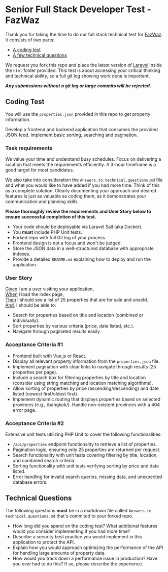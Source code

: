 # Senior Full Stack Developer Test - FazWaz

Thank you for taking the time to do our full stack technical test for [FazWaz](https://www.fazwaz.com). It consists of two parts:
- [A coding test](#coding-test)
- [A few technical questions](#technical-questions)

We request you fork this repo and place the latest version of [Laravel](https://laravel.com/docs/9.x) inside the `html` folder provided. This test is about accessing your critical thinking and technical ability, so a full git log showing work done is important. 

***Any submissions without a git log or large commits will be rejected.***

## Coding Test
You will use the `properties.json` provided in this repo to get property information. 

Develop a frontend and backend application that consumes the provided JSON feed. Implement basic sorting, searching and pagination.

### Task requirements

We value your time and understand busy schedules. Focus on delivering a solution that meets the requirements efficiently. A 3-hour timeframe is a good target for most candidates.

We also take into consideration the `Answers.to.technical.questions.md` file and what you would like to have added if you had more time. Think of this as a complete solution. Clearly documenting your approach and desired features is just as valuable as coding them, as it demonstrates your communication and planning skills.

**Please thoroughly review the requirements and User Story below to ensure successful completion of this test.**

- Your code should be deployable via Laravel Sail (aka Docker).
- You **must** include PHP Unit tests.
- Forked repo with full Git log of your process.
- Frontend design is not a focus and won't be judged.
- Store the JSON data in a well-structured database with appropriate indexes.
- Provide a detailed `README.md` explaining how to deploy and run the application.

### User Story

<ins>Given</ins> I am a user visiting your application, </br>
<ins>When</ins> I load the index page, </br>
<ins>Then</ins> I should see a list of 25 properties that are for sale and unsold.</br>
<ins>And</ins>, I should be able to:

- Search for properties based on title and location (combined or individually).
- Sort properties by various criteria (price, date listed, etc.).
- Navigate through paginated results easily.

### Acceptance Criteria #1

- Frontend built with Vue.js or React.
- Display all relevant property information from the `properties.json` file.
- Implement pagination with clear links to navigate through results (25 properties per page).
- Include a search box for filtering properties by title and location (consider using string matching and location matching algorithms).
- Allow sorting of properties by price (ascending/descending) and date listed (newest first/oldest first).
- Implement dynamic routing that displays properties based on selected provinces (e.g., /bangkok/). Handle non-existent provinces with a 404 error page.

### Acceptance Criteria #2

Extensive unit tests utilizing PHP Unit to cover the following functionalities:

- `/api/properties` endpoint functionality to retrieve a list of properties.
- Pagination logic, ensuring only 25 properties are returned per request.
- Search functionality with unit tests covering filtering by title, location, and combined search criteria.
- Sorting functionality with unit tests verifying sorting by price and date listed.
- Error handling for invalid search queries, missing data, and unexpected database errors.

## Technical Questions

The following questions **must** be in a markdown file called `Answers.to technical.questions.md` that's commited to your forked repo.

- How long did you spend on the coding test? What additional features would you consider implementing if you had more time?
- Describe a security best practice you would implement in this application to protect the API.
- Explain how you would approach optimizing the performance of the API for handling large amounts of property data.
- How would you track down a performance issue in production? Have you ever had to do this? If so, please describe the experience.

